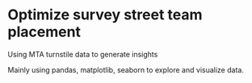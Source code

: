 # Optimize survey street team placement

Using MTA turnstile data to generate insights

Mainly using pandas, matplotlib, seaborn to explore and visualize data.
